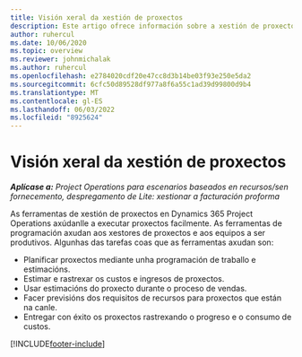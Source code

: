 ```yaml
---
title: Visión xeral da xestión de proxectos
description: Este artigo ofrece información sobre a xestión de proxectos en Dynamics 365 Project Operations.
author: ruhercul
ms.date: 10/06/2020
ms.topic: overview
ms.reviewer: johnmichalak
ms.author: ruhercul
ms.openlocfilehash: e2784020cdf20e47cc8d3b14be03f93e250e5da2
ms.sourcegitcommit: 6cfc50d89528df977a8f6a55c1ad39d99800d9b4
ms.translationtype: MT
ms.contentlocale: gl-ES
ms.lasthandoff: 06/03/2022
ms.locfileid: "8925624"
---
```

# <a name="project-management-overview"></a>Visión xeral da xestión de proxectos

_**Aplícase a:** Project Operations para escenarios baseados en recursos/sen fornecemento, despregamento de Lite: xestionar a facturación proforma_

As ferramentas de xestión de proxectos en Dynamics 365 Project Operations axúdanlle a executar proxectos facilmente. As ferramentas de programación axudan aos xestores de proxectos e aos equipos a ser produtivos. Algunhas das tarefas coas que as ferramentas axudan son:

- Planificar proxectos mediante unha programación de traballo e estimacións.
- Estimar e rastrexar os custos e ingresos de proxectos.
- Usar estimacións do proxecto durante o proceso de vendas.
- Facer previsións dos requisitos de recursos para proxectos que están na canle.
- Entregar con éxito os proxectos rastrexando o progreso e o consumo de custos.


[!INCLUDE[footer-include](../includes/footer-banner.md)]